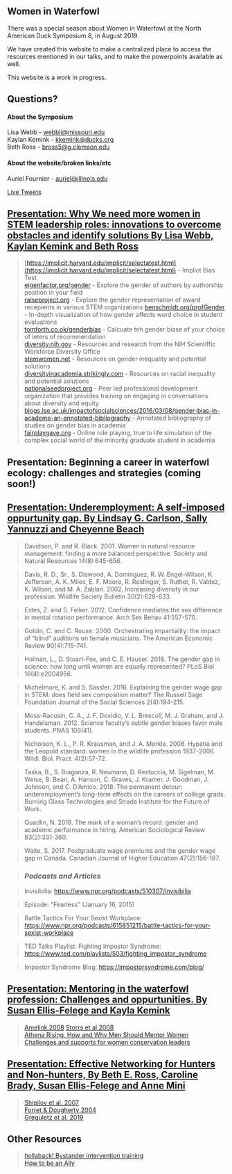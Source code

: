 ## Women in Waterfowl

There was a special season about Women in Waterfowl at the North American Duck Symposium 8, in August 2019. 

We have created this website to make a centralized place to access the resources mentioned in our talks, and to make the powerpoints available as well.

This website is a work in progress. 

## Questions?
#### About the Symposium
Lisa Webb - webbli@missouri.edu  
Kaylan Kemink - kkemink@ducks.org  
Beth Ross - bross5@g.clemson.edu
#### About the website/broken links/etc
Auriel Fournier - auriel@illinois.edu


[Live Tweets](https://twitter.com/RallidaeRule/status/1166808825795620864)


## [Presentation: Why We need more women in STEM leadership roles: innovations to overcome obstacles and identify solutions By Lisa Webb, Kaylan Kemink and Beth Ross](https://github.com/aurielfournier/women_in_waterfowl/blob/master/_pdfs/Why%20we%20need%20more%20female%20leaders%20in%20STEM.pdf)


> [https://implicit.harvard.edu/implicit/selectatest.html](https://implicit.harvard.edu/implicit/selectatest.html) - Implict Bias Test  
> [eigenfactor.org/gender](eigenfactor.org/gender) - Explore the gender of authors by authorship position in your field  
> [raiseproject.org](raiseproject.org ) - Explore the gender representation of award recepients in various STEM organizations
> [benschmidt.org/profGender](benschmidt.org/profGender) - In-depth visualization of how gender affects word choice in student evaluations  
> [tomforth.co.ok/genderbias](tomforth.co.ok/genderbias) - Calcuate teh gender biase of your choice of leters of recommendation   
> [diversity.nih.gov](diversity.nih.gov) - Resources and research from the NIH Scientiffic Workforce Diversity Office  
> [stemwomen.net](stemwomen.net) - Resources on gender inequality and potential solutions  
> [diversityinacademia.strikingly.com](diversityinacademia.strikingly.com) - Resources on racial inequality and potential solutions   
> [nationalseedproject.org](nationalseedproject.org) - Peer led professional development organization that provides training on engaging in conversations about diversity and equity  
> [blogs.lse.ac.uk/impactofsocialsciences/2016/03/08/gender-bias-in-academe-an-annotated-bibliography](blogs.lse.ac.uk/impactofsocialsciences/2016/03/08/gender-bias-in-academe-an-annotated-bibliography) - Annotated bibliography of studies on gender bias in academia  
> [fairplaygave.org](fairplaygave.org) - Online role playing, true to life simulation of the complex social world of the minority graduate student in academia 
      
    

## Presentation: Beginning a career in waterfowl ecology: challenges and strategies (coming soon!)  
  
    
    
## [Presentation: Underemployment: A self-imposed oppurtunity gap. By Lindsay G. Carlson, Sally Yannuzzi and Cheyenne Beach ](https://github.com/aurielfournier/women_in_waterfowl/blob/master/_pdfs/Oppurtunity_Gap.pdf)

> Davidson, P. and R. Black. 2001. Women in natural resource management: finding a more balanced perspective. Society and Natural Resources 14(8):645-656.

> Davis, R. D., Sr., S. Diswood, A. Dominguez, R. W. Engel-Wilson, K. Jefferson, A. K. Miles, E. F. Moore, R. Reidinger, S. Ruther, R. Valdez, K. Wilson, and M. A. Zablan. 2002. Increasing diversity in our profession. Wildlife Society Bulletin 30(2):628-633.

> Estes, Z. and S. Felker. 2012. Confidence mediates the sex difference in mental rotation performance. Arch Sex Behav 41:557-570.

> Goldin, C. and C. Rouse. 2000. Orchestrating impartiality: the impact of “blind” auditions on female musicians. The American Economic Review 90(4):715-741.

> Holman, L., D. Stuart-Fox, and C. E. Hauser. 2018. The gender gap in science: how long until women are equally represented? PLoS Biol 16(4):e2004956.

> Michelmore, K. and S. Sassler. 2016. Explaining the gender wage gap in STEM: does field sex composition matter? The Russell Sage Foundation Journal of the Social Sciences 2(4):194-215.

> Moss-Racusin, C. A., J. F. Dovidio, V. L. Brescoll, M. J. Graham, and J. Handelsman. 2012. Science faculty’s subtle gender biases favor male students. PNAS 109(41).

> Nicholson, K. L., P. R. Krausman, and J. A. Merkle. 2008. Hypatia and the Leopold standard: women in the wildlife profession 1937-2006. Wildl. Biol. Pract. 4(2):57-72.

> Taska, B., S. Braganza, R. Neumann, D. Restuccia, M. Sigelman, M. Weise, B. Bean, A. Hanson, C. Graves, J. Kramer, J. Goodman, J. Johnson, and C. D’Amico. 2018. The permanent detour: underemployment’s long-term effects on the careers of college grads. Burning Glass Technologies and Strada Institute for the Future of Work.

> Quadlin, N. 2018. The mark of a woman’s record: gender and academic performance in hiring. American Sociological Review 83(2):331-360.

> Waite, S. 2017. Postgraduate wage premiums and the gender wage gap in Canada. Canadian Journal of Higher Education 47(2):156-187.

> ### _Podcasts and Articles_

> Invisibilia: https://www.npr.org/podcasts/510307/invisibilia

> Episode: “Fearless” (January 16, 2015)

> Battle Tactics For Your Sexist Workplace: https://www.npr.org/podcasts/615851215/battle-tactics-for-your-sexist-workplace

> TED Talks Playlist: Fighting Impostor Syndrome: https://www.ted.com/playlists/503/fighting_impostor_syndrome

> Impostor Syndrome Blog: https://impostorsyndrome.com/blog/

## [Presentation: Mentoring in the waterfowl profession: Challenges and oppurtunities. By Susan Ellis-Felege and Kayla Kemink](https://github.com/aurielfournier/women_in_waterfowl/blob/master/_pdfs/Mentoring%20in%20the%20Waterfowl%20Profession%20Ellis-Felege%20and%20Kemink.pdf)

> [Amelink 2008](https://www.google.com/url?sa=t&rct=j&q=&esrc=s&source=web&cd=1&ved=2ahUKEwjG0cX8hL3kAhVDDq0KHRhxD3wQFjAAegQIARAC&url=https%3A%2F%2Fwww.engr.psu.edu%2Fawe%2Fmisc%2FARPs%2FARP_Mentoring_overview120408.pdf&usg=AOvVaw1v9HTNyudYbT0luZg3qzOg)
> [Storrs et al 2008](https://www.tandfonline.com/doi/abs/10.1080/13611260801916499)  
> [Athena Rising, How and Why Men Should Mentor Women](https://www.amazon.com/Athena-Rising-Should-Mentor-Women/dp/1629561517)  
> [Challenges and supports for women conservation leaders](https://conbio.onlinelibrary.wiley.com/doi/full/10.1111/csp2.36)

      
## [Presentation: Effective Networking for Hunters and Non-hunters, By Beth E. Ross, Caroline Brady, Susan Ellis-Felege and Anne Mini ](https://github.com/aurielfournier/women_in_waterfowl/blob/master/_pdfs/Effective_Networking_Presentation.pdf)

> [Shipilov et al. 2007](https://journals.aom.org/doi/abs/10.5465/ambpp.2007.26508183)  
> [Forret & Dougherty 2004](https://onlinelibrary.wiley.com/doi/abs/10.1002/job.253)  
> [Greguletz et al. 2019](https://journals.sagepub.com/doi/abs/10.1177/0018726718804303)




## Other Resources

> [hollaback! Bystander intervention training](https://www.ihollaback.org/resources/bystander-resources/)  
> [How to be an Ally](https://dynamicecology.wordpress.com/2019/09/04/guest-post-how-to-be-an-ally/) 
